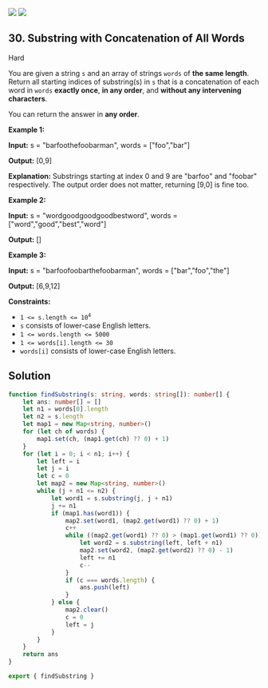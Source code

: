 [![](https://img.shields.io/github/stars/LeetCode-Top-Interview-150/LeetCode-Top-Interview-150?label=Stars&style=flat-square)](https://github.com/LeetCode-Top-Interview-150/LeetCode-Top-Interview-150)
[![](https://img.shields.io/github/forks/LeetCode-Top-Interview-150/LeetCode-Top-Interview-150?label=Fork%20me%20on%20GitHub%20&style=flat-square)](https://github.com/LeetCode-Top-Interview-150/LeetCode-Top-Interview-150/fork)

## 30\. Substring with Concatenation of All Words

Hard

You are given a string `s` and an array of strings `words` of **the same length**. Return all starting indices of substring(s) in `s` that is a concatenation of each word in `words` **exactly once**, **in any order**, and **without any intervening characters**.

You can return the answer in **any order**.

**Example 1:**

**Input:** s = "barfoothefoobarman", words = ["foo","bar"]

**Output:** [0,9]

**Explanation:** Substrings starting at index 0 and 9 are "barfoo" and "foobar" respectively. The output order does not matter, returning [9,0] is fine too. 

**Example 2:**

**Input:** s = "wordgoodgoodgoodbestword", words = ["word","good","best","word"]

**Output:** [] 

**Example 3:**

**Input:** s = "barfoofoobarthefoobarman", words = ["bar","foo","the"]

**Output:** [6,9,12] 

**Constraints:**

*   <code>1 <= s.length <= 10<sup>4</sup></code>
*   `s` consists of lower-case English letters.
*   `1 <= words.length <= 5000`
*   `1 <= words[i].length <= 30`
*   `words[i]` consists of lower-case English letters.

## Solution

```typescript
function findSubstring(s: string, words: string[]): number[] {
    let ans: number[] = []
    let n1 = words[0].length
    let n2 = s.length
    let map1 = new Map<string, number>()
    for (let ch of words) {
        map1.set(ch, (map1.get(ch) ?? 0) + 1)
    }
    for (let i = 0; i < n1; i++) {
        let left = i
        let j = i
        let c = 0
        let map2 = new Map<string, number>()
        while (j + n1 <= n2) {
            let word1 = s.substring(j, j + n1)
            j += n1
            if (map1.has(word1)) {
                map2.set(word1, (map2.get(word1) ?? 0) + 1)
                c++
                while ((map2.get(word1) ?? 0) > (map1.get(word1) ?? 0)) {
                    let word2 = s.substring(left, left + n1)
                    map2.set(word2, (map2.get(word2) ?? 0) - 1)
                    left += n1
                    c--
                }
                if (c === words.length) {
                    ans.push(left)
                }
            } else {
                map2.clear()
                c = 0
                left = j
            }
        }
    }
    return ans
}

export { findSubstring }
```